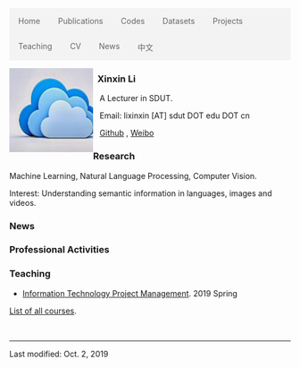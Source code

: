 <ul style="list-style-type: none;
  margin: 0;
  padding: 0;
  overflow: hidden;
  border: 0px solid #e7e7e7;
  background-color: #f3f3f3;">
  <li style="float: left;"><a style="display: block;
  color: #666;
  text-align: center;
  padding: 14px 16px;
  text-decoration: none;" class="active" href="#">Home</a></li>
  <li style="float: left;"><a style="display: block;
  color: #666;
  text-align: center;
  padding: 14px 16px;
  text-decoration: none;" href="publications.html">Publications</a></li>
  <li style="float: left;"><a style="display: block;
  color: #666;
  text-align: center;
  padding: 14px 16px;
  text-decoration: none;" href="codes.html">Codes</a></li>
  <li style="float: left;"><a style="display: block;
  color: #666;
  text-align: center;
  padding: 14px 16px;
  text-decoration: none;" href="datasets.html">Datasets</a></li>
  <li style="float: left;"><a style="display: block;
  color: #666;
  text-align: center;
  padding: 14px 16px;
  text-decoration: none;" href="projects.html">Projects</a></li>
  <li style="float: left;"><a style="display: block;
  color: #666;
  text-align: center;
  padding: 14px 16px;
  text-decoration: none;" href="courses.html">Teaching</a></li>
  <li style="float: left;"><a style="display: block;
  color: #666;
  text-align: center;
  padding: 14px 16px;
  text-decoration: none;" href="cv.html">CV</a></li> 
  <li style="float: left;"><a style="display: block;
  color: #666;
  text-align: center;
  padding: 14px 16px;
  text-decoration: none;" href="news.html">News</a></li>
  <li style="float: left;"><a style="display: block;
  color: #666;
  text-align: center;
  padding: 14px 16px;
  text-decoration: none;" href="index-cn.html">中文</a></li>
</ul>

<a href="1.jpg"><img src="1.jpg" style="margin-top:0px" align="left"
 width="150" height="150" alt="" border="0"></a>

### &nbsp;  Xinxin Li

&nbsp;&nbsp;   A Lecturer in SDUT.

&nbsp;&nbsp;   Email: lixinxin [AT] sdut DOT edu DOT cn

&nbsp;&nbsp;   [Github](https:/github.com/xxli) , [Weibo](https://weibo.com/lixxin2)



### Research

Machine Learning, Natural Language Processing, Computer Vision.

Interest: Understanding semantic information in languages, images and videos.

### News

### Professional Activities



### Teaching

* [Information Technology Project Management](courses/2019Spring-InformationTechnologyProjectManagement.md). 2019 Spring

[List of all courses](courses.md).



<br>

---
Last modified: Oct. 2, 2019

  


